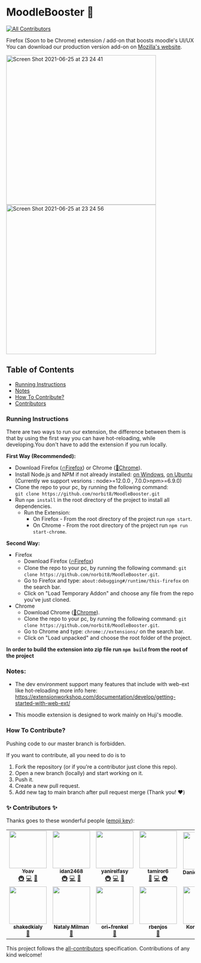 # MoodleBooster 🚀

<!-- ALL-CONTRIBUTORS-BADGE:START - Do not remove or modify this section -->
[![All Contributors](https://img.shields.io/badge/all_contributors-12-orange.svg?style=flat-square)](#contributors-)
<!-- ALL-CONTRIBUTORS-BADGE:END -->

Firefox (Soon to be Chrome) extension / add-on that boosts moodle's UI/UX \
You can download our production version add-on on [Mozilla's website](https://addons.mozilla.org/en-US/firefox/addon/moodlebooster/).

<img width="400" alt="Screen Shot 2021-06-25 at 23 24 41" src="https://user-images.githubusercontent.com/18491183/123481580-9ef8f700-d60c-11eb-9a5f-c0770e9a2aac.png"> <img width="400" alt="Screen Shot 2021-06-25 at 23 24 56" src="https://user-images.githubusercontent.com/18491183/123481593-a3251480-d60c-11eb-9933-0ab5b22cd2b4.png">


## Table of Contents

- [Running Instructions](#instructions)
- [Notes](#Notes)
- [How To Contribute?](#howtocontribute)
- [Contributors](#Contributors)

<a name="instructions"/>

### Running Instructions

There are two ways to run our extension, the difference between them is that by using the first way you can have hot-reloading, while developing.You don't have to add the extension if you run locally.

**First Way (Recommended):**

- Download Firefox ([🔥Firefox](https://www.mozilla.org/en-US/firefox/new/)) or Chrome ([🌊Chrome](https://www.google.com/chrome/)).
- Install Node.js and NPM if not already installed: [on Windows](https://phoenixnap.com/kb/install-node-js-npm-on-windows), [on Ubuntu](https://www.liquidweb.com/kb/create-clone-repo-github-ubuntu-18-04/) (Currently we support vesrions : node>=12.0.0 , 7.0.0>npm>=6.9.0)
- Clone the repo to your pc, by running the following command:  
  `git clone https://github.com/norbit8/MoodleBooster.git`
- Run `npm install` in the root directory of the project to install all dependencies.
  - Run the Extension:
    - On Firefox - From the root directory of the project run `npm start`.
    - On Chrome - From the root directory of the project run `npm run start-chrome`.


**Second Way:**
- Firefox
    - Download Firefox ([🔥Firefox](https://www.mozilla.org/en-US/firefox/new/))
    - Clone the repo to your pc, by running the following command: `git clone https://github.com/norbit8/MoodleBooster.git`.
    - Go to Firefox and type: `about:debugging#/runtime/this-firefox` on the search bar.
    - Click on "Load Temporary Addon" and choose any file from the repo you've just cloned.
- Chrome
    - Download Chrome ([🌊Chrome](https://www.google.com/chrome/)).
    - Clone the repo to your pc, by running the following command: `git clone https://github.com/norbit8/MoodleBooster.git`.
    - Go to Chrome and type: `chrome://extensions/` on the search bar.
    - Click on "Load unpacked" and choose the root folder of the project.

**In order to build the extension into zip file run `npm build` from the root of the project**

<a name="Notes"/>

### Notes:

- The dev environment support many features that include with web-ext like hot-reloading
  more info here: https://extensionworkshop.com/documentation/develop/getting-started-with-web-ext/

- This moodle extension is designed to work mainly on Huji's moodle.
<a name="howtocontribute"/>

### How To Contribute?

Pushing code to our master branch is forbidden.

If you want to contribute, all you need to do is to

1. Fork the repository (or if you're a contributor just clone this repo).
2. Open a new branch (locally) and start working on it.
3. Push it.
4. Create a new pull request.
5. Add new tag to main branch after pull request merge (Thank you! ❤️)

<a name="Contributors"/>

### ✨ Contributors ✨

Thanks goes to these wonderful people ([emoji key](https://allcontributors.org/docs/en/emoji-key)):

<!-- ALL-CONTRIBUTORS-LIST:START - Do not remove or modify this section -->
<!-- prettier-ignore-start -->
<!-- markdownlint-disable -->
<table>
  <tr>
    <td align="center"><a href="https://github.com/norbit8"><img src="https://avatars.githubusercontent.com/u/18491183?v=4?s=100" width="100px;" alt=""/><br /><sub><b>Yoav</b></sub></a><br /><a href="#infra-norbit8" title="Infrastructure (Hosting, Build-Tools, etc)">🚇</a> <a href="https://github.com/norbit8/MoodleBooster/commits?author=norbit8" title="Code">💻</a> <a href="https://github.com/norbit8/MoodleBooster/commits?author=norbit8" title="Documentation">📖</a></td>
    <td align="center"><a href="https://github.com/idan2468"><img src="https://avatars.githubusercontent.com/u/44695990?v=4?s=100" width="100px;" alt=""/><br /><sub><b>idan2468</b></sub></a><br /><a href="#infra-idan2468" title="Infrastructure (Hosting, Build-Tools, etc)">🚇</a> <a href="https://github.com/norbit8/MoodleBooster/commits?author=idan2468" title="Code">💻</a> <a href="https://github.com/norbit8/MoodleBooster/commits?author=idan2468" title="Documentation">📖</a></td>
    <td align="center"><a href="https://github.com/yanirelfasy"><img src="https://avatars.githubusercontent.com/u/24404481?v=4?s=100" width="100px;" alt=""/><br /><sub><b>yanirelfasy</b></sub></a><br /><a href="#infra-yanirelfasy" title="Infrastructure (Hosting, Build-Tools, etc)">🚇</a> <a href="https://github.com/norbit8/MoodleBooster/commits?author=yanirelfasy" title="Code">💻</a> <a href="https://github.com/norbit8/MoodleBooster/commits?author=yanirelfasy" title="Documentation">📖</a></td>
    <td align="center"><a href="https://github.com/tamiror6"><img src="https://avatars.githubusercontent.com/u/76107540?v=4?s=100" width="100px;" alt=""/><br /><sub><b>tamiror6</b></sub></a><br /><a href="https://github.com/norbit8/MoodleBooster/commits?author=tamiror6" title="Documentation">📖</a> <a href="https://github.com/norbit8/MoodleBooster/commits?author=tamiror6" title="Code">💻</a> <a href="#infra-tamiror6" title="Infrastructure (Hosting, Build-Tools, etc)">🚇</a></td>
    <td align="center"><a href="https://github.com/DanielSaroussy"><img src="https://avatars.githubusercontent.com/u/81748842?v=4?s=100" width="100px;" alt=""/><br /><sub><b>DanielSaroussy</b></sub></a><br /><a href="https://github.com/norbit8/MoodleBooster/commits?author=DanielSaroussy" title="Documentation">📖</a></td>
    <td align="center"><a href="https://github.com/dorpro13"><img src="https://avatars.githubusercontent.com/u/19567966?v=4?s=100" width="100px;" alt=""/><br /><sub><b>dorpro13</b></sub></a><br /><a href="https://github.com/norbit8/MoodleBooster/commits?author=dorpro13" title="Documentation">📖</a></td>
    <td align="center"><a href="https://github.com/guys1915"><img src="https://avatars.githubusercontent.com/u/66463385?v=4?s=100" width="100px;" alt=""/><br /><sub><b>guys1915</b></sub></a><br /><a href="https://github.com/norbit8/MoodleBooster/commits?author=guys1915" title="Documentation">📖</a></td>
  </tr>
  <tr>
    <td align="center"><a href="https://github.com/shakedkialy"><img src="https://avatars.githubusercontent.com/u/45287227?v=4?s=100" width="100px;" alt=""/><br /><sub><b>shakedkialy</b></sub></a><br /><a href="https://github.com/norbit8/MoodleBooster/commits?author=shakedkialy" title="Documentation">📖</a></td>
    <td align="center"><a href="https://github.com/nataly-milman"><img src="https://avatars.githubusercontent.com/u/63509956?v=4?s=100" width="100px;" alt=""/><br /><sub><b>Nataly Milman</b></sub></a><br /><a href="https://github.com/norbit8/MoodleBooster/commits?author=nataly-milman" title="Documentation">📖</a></td>
    <td align="center"><a href="https://github.com/ori-frenkel"><img src="https://avatars.githubusercontent.com/u/49747014?v=4?s=100" width="100px;" alt=""/><br /><sub><b>ori-frenkel</b></sub></a><br /><a href="https://github.com/norbit8/MoodleBooster/commits?author=ori-frenkel" title="Documentation">📖</a></td>
    <td align="center"><a href="https://github.com/rbenjos"><img src="https://avatars.githubusercontent.com/u/22573117?v=4?s=100" width="100px;" alt=""/><br /><sub><b>rbenjos</b></sub></a><br /><a href="https://github.com/norbit8/MoodleBooster/commits?author=rbenjos" title="Documentation">📖</a></td>
    <td align="center"><a href="https://github.com/The-Kor"><img src="https://avatars.githubusercontent.com/u/60473978?v=4?s=100" width="100px;" alt=""/><br /><sub><b>Koral Haham</b></sub></a><br /><a href="https://github.com/norbit8/MoodleBooster/commits?author=The-Kor" title="Documentation">📖</a></td>
  </tr>
</table>

<!-- markdownlint-restore -->
<!-- prettier-ignore-end -->

<!-- ALL-CONTRIBUTORS-LIST:END -->

This project follows the [all-contributors](https://github.com/all-contributors/all-contributors) specification. Contributions of any kind welcome!

